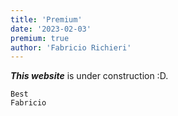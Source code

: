 ```yaml
---
title: 'Premium'
date: '2023-02-03'
premium: true
author: 'Fabricio Richieri'
---
```


**_This website_** is under construction :D.

```
Best
Fabricio

```
